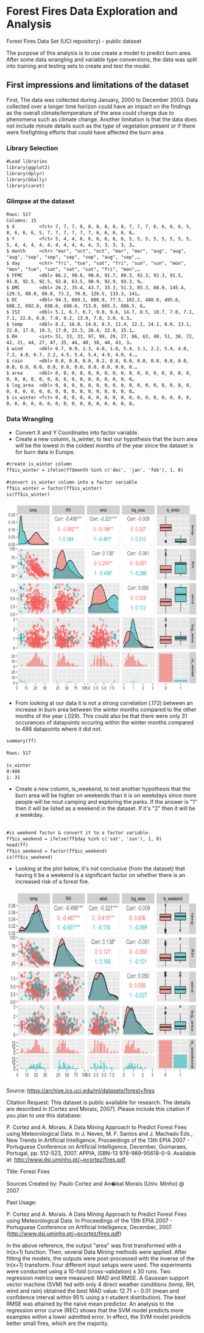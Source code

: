 # Forest Fires Data Exploration and Analysis #
Forest Fires Data Set (UCI repository) - public dataset

The purpose of this analysis is to use create a model to predict burn area. After some data wrangling and variable type conversions, the data was split into training and testing sets to create and test the model.

## First impressions and limitations of the dataset ##

First, The data was collected during January, 2000 to December 2003. Data collected over a longer time horizon could have an impact on the findings as the overall climate/temperature of the area could change due to phenomena such as climate change. Another limitation is that the data does not include minute details such as the type of vegetation present or if there were firefighting efforts that could have affected the burn area. 

### Library Selection ###

```
#Load libraries
library(ggplot2)
library(dplyr)
library(GGally)
library(caret)
```

### Glimpse at the dataset ###

```
Rows: 517
Columns: 15
$ X         <fct> 7, 7, 7, 8, 8, 8, 8, 8, 8, 7, 7, 7, 6, 6, 6, 6, 5, 8, 6, 6, 6, 5, 7, 7, 7, 7, 7, 7, 6, 6, 6, 6, 6…
$ Y         <fct> 5, 4, 4, 6, 6, 6, 6, 6, 6, 5, 5, 5, 5, 5, 5, 5, 5, 5, 4, 4, 4, 4, 4, 4, 4, 4, 4, 4, 3, 3, 3, 3, 3…
$ month     <chr> "mar", "oct", "oct", "mar", "mar", "aug", "aug", "aug", "sep", "sep", "sep", "sep", "aug", "sep",…
$ day       <chr> "fri", "tue", "sat", "fri", "sun", "sun", "mon", "mon", "tue", "sat", "sat", "sat", "fri", "mon",…
$ FFMC      <dbl> 86.2, 90.6, 90.6, 91.7, 89.3, 92.3, 92.3, 91.5, 91.0, 92.5, 92.5, 92.8, 63.5, 90.9, 92.9, 93.3, 9…
$ DMC       <dbl> 26.2, 35.4, 43.7, 33.3, 51.3, 85.3, 88.9, 145.4, 129.5, 88.0, 88.0, 73.2, 70.8, 126.5, 133.3, 141…
$ DC        <dbl> 94.3, 669.1, 686.9, 77.5, 102.2, 488.0, 495.6, 608.2, 692.6, 698.6, 698.6, 713.0, 665.3, 686.5, 6…
$ ISI       <dbl> 5.1, 6.7, 6.7, 9.0, 9.6, 14.7, 8.5, 10.7, 7.0, 7.1, 7.1, 22.6, 0.8, 7.0, 9.2, 13.9, 7.8, 3.0, 6.3…
$ temp      <dbl> 8.2, 18.0, 14.6, 8.3, 11.4, 22.2, 24.1, 8.0, 13.1, 22.8, 17.8, 19.3, 17.0, 21.3, 26.4, 22.9, 15.1…
$ RH        <int> 51, 33, 33, 97, 99, 29, 27, 86, 63, 40, 51, 38, 72, 42, 21, 44, 27, 47, 35, 44, 40, 38, 44, 43, 3…
$ wind      <dbl> 6.7, 0.9, 1.3, 4.0, 1.8, 5.4, 3.1, 2.2, 5.4, 4.0, 7.2, 4.0, 6.7, 2.2, 4.5, 5.4, 5.4, 4.9, 4.0, 4.…
$ rain      <dbl> 0.0, 0.0, 0.0, 0.2, 0.0, 0.0, 0.0, 0.0, 0.0, 0.0, 0.0, 0.0, 0.0, 0.0, 0.0, 0.0, 0.0, 0.0, 0.0, 0.…
$ area      <dbl> 0, 0, 0, 0, 0, 0, 0, 0, 0, 0, 0, 0, 0, 0, 0, 0, 0, 0, 0, 0, 0, 0, 0, 0, 0, 0, 0, 0, 0, 0, 0, 0, 0…
$ log_area  <dbl> 0, 0, 0, 0, 0, 0, 0, 0, 0, 0, 0, 0, 0, 0, 0, 0, 0, 0, 0, 0, 0, 0, 0, 0, 0, 0, 0, 0, 0, 0, 0, 0, 0…
$ is_winter <fct> 0, 0, 0, 0, 0, 0, 0, 0, 0, 0, 0, 0, 0, 0, 0, 0, 0, 0, 0, 0, 0, 0, 0, 0, 0, 0, 0, 0, 0, 0, 0, 0, 0…
```

### Data Wrangling ###

- Convert X and Y Coordinates into factor variable.
- Create a new column, is_winter, to test our hypothesis that the burn area will be the lowest in the coldest months of the year since the dataset is for burn data in Europe.

```
#create is_winter column
ff$is_winter = ifelse(ff$month %in% c('dec', 'jan', 'feb'), 1, 0)

#convert is_winter column into a factor variable
ff$is_winter = factor(ff$is_winter)
is(ff$is_winter)

```
<img src ="https://github.com/andrejensen302/Forest_Fires_data_analysis/blob/7fa1a9d4e85c4e97d0924a56d36b2476272de54e/forest-fires-Rmarkdown_files/figure-gfm/unnamed-chunk-5-1.png" width="800" height="500">

- From looking at our data it is not a strong correlation (.172) between an increase in burn area between the winter months compared to the other months of the year (.029). This could also be that there were only 31 occurances of datapoints occuring within the winter months compared to 486 datapoints where it did not.

```
summary(ff)

Rows: 517

is_winter
0:486    
1: 31  

```

- Create a new column, is_weekend, to test another hypothesis that the burn area will be higher on weekends than it is on weekdays since more people will be nout camping and exploring the parks. If the answer is "1" then it will be listed as a weekend in the dataset. If it's "2" then it will be a weekday.

```

#is weekend factor & convert it to a factor variable.
ff$is_weekend = ifelse(ff$day %in% c('sat', 'sun'), 1, 0)
head(ff)
ff$is_weekend = factor(ff$is_weekend)
is(ff$is_weekend)

```
- Looking at the plot below, it's not conclusive (from the dataset) that having it be a weekend is a significant factor on whether there is an increased risk of a forest fire.

<img src ="https://github.com/andrejensen302/Forest_Fires_data_analysis/blob/7033bf76526de5d0878dc8fccf6a0f1987f04594/misc_images/is_weekend_plot.png" width="800" height="500">

Source: https://archive.ics.uci.edu/ml/datasets/forest+fires

Citation Request:
This dataset is public available for research. The details are described in [Cortez and Morais, 2007].
Please include this citation if you plan to use this database:

P. Cortez and A. Morais. A Data Mining Approach to Predict Forest Fires using Meteorological Data.
In J. Neves, M. F. Santos and J. Machado Eds., New Trends in Artificial Intelligence,
Proceedings of the 13th EPIA 2007 - Portuguese Conference on Artificial Intelligence, December,
Guimaraes, Portugal, pp. 512-523, 2007. APPIA, ISBN-13 978-989-95618-0-9.
Available at: http://www.dsi.uminho.pt/~pcortez/fires.pdf

Title: Forest Fires

Sources
Created by: Paulo Cortez and An�bal Morais (Univ. Minho) @ 2007

Past Usage:

P. Cortez and A. Morais. A Data Mining Approach to Predict Forest Fires using Meteorological Data.
In Proceedings of the 13th EPIA 2007 - Portuguese Conference on Artificial Intelligence,
December, 2007. (http://www.dsi.uminho.pt/~pcortez/fires.pdf)

In the above reference, the output "area" was first transformed with a ln(x+1) function.
Then, several Data Mining methods were applied. After fitting the models, the outputs were
post-processed with the inverse of the ln(x+1) transform. Four different input setups were
used. The experiments were conducted using a 10-fold (cross-validation) x 30 runs. Two
regression metrics were measured: MAD and RMSE. A Gaussian support vector machine (SVM) fed
with only 4 direct weather conditions (temp, RH, wind and rain) obtained the best MAD value:
12.71 +- 0.01 (mean and confidence interval within 95% using a t-student distribution). The
best RMSE was attained by the naive mean predictor. An analysis to the regression error curve
(REC) shows that the SVM model predicts more examples within a lower admitted error. In effect,
the SVM model predicts better small fires, which are the majority.
